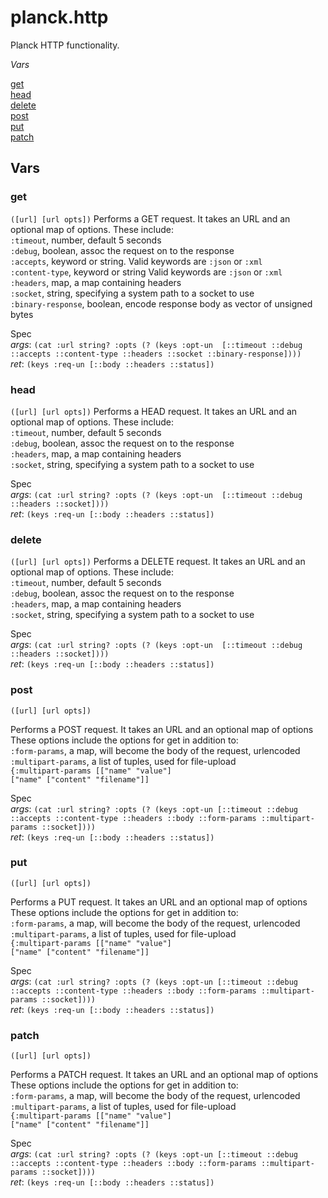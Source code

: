 # planck.http

Planck HTTP functionality.

_Vars_

[get](#get)<br/>
[head](#head)<br/>
[delete](#delete)<br/>
[post](#post)<br/>
[put](#put)<br/>
[patch](#patch)<br/>

## Vars

### <a name="get"></a>get
`([url] [url opts])`
  Performs a GET request. It takes an URL and an optional map of options.
  These include:<br/>
  `:timeout`, number, default 5 seconds<br/>
  `:debug`, boolean, assoc the request on to the response<br/>
  `:accepts`, keyword or string. Valid keywords are `:json` or `:xml`<br/>
  `:content-type`, keyword or string Valid keywords are `:json` or `:xml`<br/>
  `:headers`, map, a map containing headers<br/>
  `:socket`, string, specifying a system path to a socket to use<br/>
  `:binary-response`, boolean, encode response body as vector of unsigned bytes

Spec<br/>
 _args_: `(cat :url string? :opts (? (keys :opt-un  [::timeout ::debug ::accepts ::content-type ::headers ::socket ::binary-response])))`<br/>
 _ret_: `(keys :req-un [::body ::headers ::status])`

### <a name="head"></a>head
`([url] [url opts])`
  Performs a HEAD request. It takes an URL and an optional map of options.
  These include:<br/>
  `:timeout`, number, default 5 seconds<br/>
  `:debug`, boolean, assoc the request on to the response<br/>
  `:headers`, map, a map containing headers<br/>
  `:socket`, string, specifying a system path to a socket to use

Spec<br/>
 _args_: `(cat :url string? :opts (? (keys :opt-un  [::timeout ::debug ::headers ::socket])))`<br/>
 _ret_: `(keys :req-un [::body ::headers ::status])`

### <a name="delete"></a>delete
`([url] [url opts])`
  Performs a DELETE request. It takes an URL and an optional map of options.
  These include:<br/>
  `:timeout`, number, default 5 seconds<br/>
  `:debug`, boolean, assoc the request on to the response<br/>
  `:headers`, map, a map containing headers<br/>
  `:socket`, string, specifying a system path to a socket to use

Spec<br/>
 _args_: `(cat :url string? :opts (? (keys :opt-un  [::timeout ::debug ::headers ::socket])))`<br/>
 _ret_: `(keys :req-un [::body ::headers ::status])`
 
### <a name="post"></a>post
`([url] [url opts])`
  
  Performs a POST request. It takes an URL and an optional map of options
  These options include the options for get in addition to:<br/>
  `:form-params`, a map, will become the body of the request, urlencoded<br/>
  `:multipart-params`, a list of tuples, used for file-upload<br/>
`{:multipart-params [["name" "value"]`<br/>
`["name" ["content" "filename"]]`<br/>

Spec<br/>
 _args_: `(cat :url string? :opts (? (keys :opt-un [::timeout ::debug ::accepts ::content-type ::headers ::body ::form-params ::multipart-params ::socket])))`<br/>
 _ret_: `(keys :req-un [::body ::headers ::status])`

### <a name="put"></a>put
`([url] [url opts])`
  
  Performs a PUT request. It takes an URL and an optional map of options
  These options include the options for get in addition to:<br/>
  `:form-params`, a map, will become the body of the request, urlencoded<br/>
  `:multipart-params`, a list of tuples, used for file-upload<br/>
`{:multipart-params [["name" "value"]`<br/>
`["name" ["content" "filename"]]`<br/>

Spec<br/>
 _args_: `(cat :url string? :opts (? (keys :opt-un [::timeout ::debug ::accepts ::content-type ::headers ::body ::form-params ::multipart-params ::socket])))`<br/>
 _ret_: `(keys :req-un [::body ::headers ::status])`

### <a name="patch"></a>patch
`([url] [url opts])`
  
  Performs a PATCH request. It takes an URL and an optional map of options
  These options include the options for get in addition to:<br/>
  `:form-params`, a map, will become the body of the request, urlencoded<br/>
  `:multipart-params`, a list of tuples, used for file-upload<br/>
`{:multipart-params [["name" "value"]`<br/>
`["name" ["content" "filename"]]`<br/>

Spec<br/>
 _args_: `(cat :url string? :opts (? (keys :opt-un [::timeout ::debug ::accepts ::content-type ::headers ::body ::form-params ::multipart-params ::socket])))`<br/>
 _ret_: `(keys :req-un [::body ::headers ::status])`
